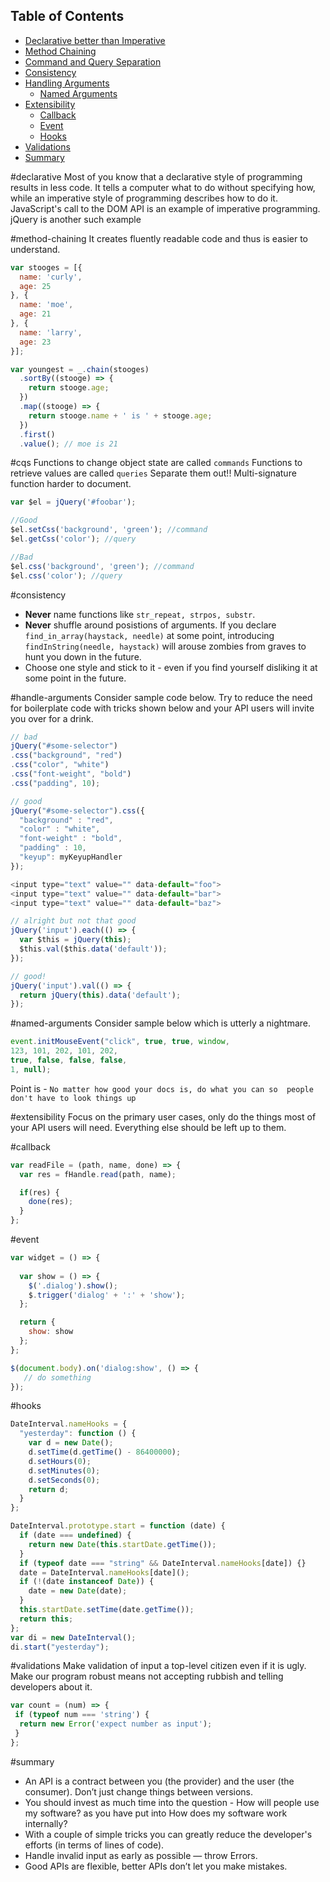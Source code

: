 ## Table of Contents

* [Declarative better than Imperative](#declarative)
* [Method Chaining](#method-chaining)
* [Command and Query Separation](#cqs)
* [Consistency](#consistency)
* [Handling Arguments](#handle-arguments)
  * [Named Arguments](#named-arguments)
* [Extensibility](#extensibility)
  * [Callback](#callback)
  * [Event](#event)
  * [Hooks](#hooks)
* [Validations](#validations)
* [Summary](#summary)

#declarative
Most of you know that a declarative style of programming results in less code.
It tells a computer what to do without specifying how, while an imperative style
of programming describes how to do it. JavaScript's call to the DOM API is an example of imperative programming. jQuery is another such example

#method-chaining
It creates fluently readable code and thus is easier to understand.
```javascript
var stooges = [{
  name: 'curly',
  age: 25
}, {
  name: 'moe',
  age: 21
}, {
  name: 'larry',
  age: 23
}];

var youngest = _.chain(stooges)
  .sortBy((stooge) => {
    return stooge.age;
  })
  .map((stooge) => {
    return stooge.name + ' is ' + stooge.age;
  })
  .first()
  .value(); // moe is 21
```

#cqs
Functions to change object state are called `commands`
Functions to retrieve values are called `queries`
Separate them out!! Multi-signature function harder to document.
```javascript
var $el = jQuery('#foobar');

//Good
$el.setCss('background', 'green'); //command
$el.getCss('color'); //query

//Bad
$el.css('background', 'green'); //command
$el.css('color'); //query
```

#consistency
* **Never** name functions like `str_repeat, strpos, substr`.
* **Never** shuffle around posistions of arguments. If you declare
`find_in_array(haystack, needle)` at some point, introducing `findInString(needle, haystack)` will arouse zombies from graves to hunt you down in the future.
* Choose one style and stick to it - even if you find yourself disliking it at some point in the future.

#handle-arguments
Consider sample code below.
Try to reduce the need for boilerplate code with tricks shown below and your API users will invite you over for a drink.
```javascript
// bad
jQuery("#some-selector")
.css("background", "red")
.css("color", "white")
.css("font-weight", "bold")
.css("padding", 10);

// good
jQuery("#some-selector").css({
  "background" : "red",
  "color" : "white",
  "font-weight" : "bold",
  "padding" : 10,
  "keyup": myKeyupHandler
});
```

```javascript
<input type="text" value="" data-default="foo">
<input type="text" value="" data-default="bar">
<input type="text" value="" data-default="baz">

// alright but not that good
jQuery('input').each(() => {
  var $this = jQuery(this);
  $this.val($this.data('default')); 
});

// good!
jQuery('input').val(() => {
  return jQuery(this).data('default');
});
```

#named-arguments
Consider sample below which is utterly a nightmare.
```javascript
event.initMouseEvent("click", true, true, window,
123, 101, 202, 101, 202,
true, false, false, false,
1, null);
```
Point is - `No matter how good your docs is, do what you can so 
people don't have to look things up`

#extensibility
Focus on the primary user cases, only do the things most of your
API users will need. Everything else should be left up to them.

#callback
```javascript
var readFile = (path, name, done) => {
  var res = fHandle.read(path, name);

  if(res) {
    done(res);
  }
};
```

#event
```javascript
var widget = () => {
  
  var show = () => {
    $('.dialog').show();
    $.trigger('dialog' + ':' + 'show');  
  };

  return {
    show: show
  };
};

$(document.body).on('dialog:show', () => {
   // do something 
});
```

#hooks
```javascript
DateInterval.nameHooks = {
  "yesterday": function () {
    var d = new Date();
    d.setTime(d.getTime() - 86400000);
    d.setHours(0);
    d.setMinutes(0);
    d.setSeconds(0);
    return d;
  }
};

DateInterval.prototype.start = function (date) {
  if (date === undefined) {
    return new Date(this.startDate.getTime());
  }
  if (typeof date === "string" && DateInterval.nameHooks[date]) {}
  date = DateInterval.nameHooks[date]();
  if (!(date instanceof Date)) {
    date = new Date(date);
  }
  this.startDate.setTime(date.getTime());
  return this;
};
var di = new DateInterval();
di.start("yesterday");
```

#validations
Make validation of input a top-level citizen even if it is ugly. Make our program robust means not accepting rubbish and
telling developers about it.
```javascript
var count = (num) => {
 if (typeof num === 'string') {
  return new Error('expect number as input');
 }
};
```

#summary
* An API is a contract between you (the provider) and the user (the consumer). Don’t just change things between versions.
* You should invest as much time into the question - How will people use my software? as you have put into How does my software work internally?
* With a couple of simple tricks you can greatly reduce the developer's efforts (in terms of lines of code).
* Handle invalid input as early as possible — throw Errors.
* Good APIs are flexible, better APIs don’t let you make mistakes.










